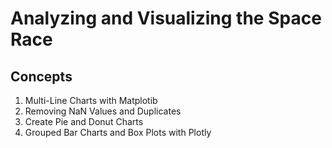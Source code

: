# Analyzing and Visualizing the Space Race

## Concepts

1. Multi-Line Charts with Matplotib
2. Removing NaN Values and Duplicates
3. Create Pie and Donut Charts
4. Grouped Bar Charts and Box Plots with Plotly
